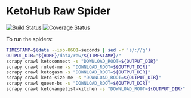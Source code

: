 # KetoHub Raw Spider

[![Build Status](https://travis-ci.org/mtlynch/ketohub_raw_spider.svg?branch=master)](https://travis-ci.org/mtlynch/ketohub_raw_spider)
[![Coverage Status](https://coveralls.io/repos/github/mtlynch/ketohub_raw_spider/badge.svg?branch=master)](https://coveralls.io/github/mtlynch/ketohub_raw_spider?branch=master)

To run the spiders:

```bash
TIMESTAMP=$(date --iso-8601=seconds | sed -r 's/://g')
OUTPUT_DIR="${HOME}/data/raw/${TIMESTAMP}/"
scrapy crawl ketoconnect -s "DOWNLOAD_ROOT=${OUTPUT_DIR}"
scrapy crawl ruled-me -s "DOWNLOAD_ROOT=${OUTPUT_DIR}"
scrapy crawl ketogasm -s "DOWNLOAD_ROOT=${OUTPUT_DIR}"
scrapy crawl keto-size-me -s "DOWNLOAD_ROOT=${OUTPUT_DIR}"
scrapy crawl queen-bs -s "DOWNLOAD_ROOT=${OUTPUT_DIR}"
scrapy crawl ketovangelist-kitchen -s "DOWNLOAD_ROOT=${OUTPUT_DIR}"
```
